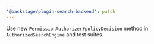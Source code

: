 ```yaml
---
'@backstage/plugin-search-backend': patch
---
```


Use new `PermissionAuthorizer#policyDecision` method in `AuthorizedSearchEngine` and test suites.
